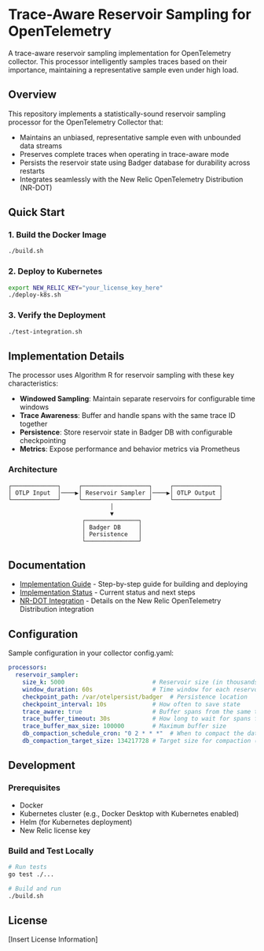 # Trace-Aware Reservoir Sampling for OpenTelemetry

A trace-aware reservoir sampling implementation for OpenTelemetry collector. This processor intelligently samples traces based on their importance, maintaining a representative sample even under high load.

## Overview

This repository implements a statistically-sound reservoir sampling processor for the OpenTelemetry Collector that:

- Maintains an unbiased, representative sample even with unbounded data streams
- Preserves complete traces when operating in trace-aware mode
- Persists the reservoir state using Badger database for durability across restarts
- Integrates seamlessly with the New Relic OpenTelemetry Distribution (NR-DOT)

## Quick Start

### 1. Build the Docker Image

```bash
./build.sh
```

### 2. Deploy to Kubernetes

```bash
export NEW_RELIC_KEY="your_license_key_here"
./deploy-k8s.sh
```

### 3. Verify the Deployment

```bash
./test-integration.sh
```

## Implementation Details

The processor uses Algorithm R for reservoir sampling with these key characteristics:

- **Windowed Sampling**: Maintain separate reservoirs for configurable time windows
- **Trace Awareness**: Buffer and handle spans with the same trace ID together
- **Persistence**: Store reservoir state in Badger DB with configurable checkpointing
- **Metrics**: Expose performance and behavior metrics via Prometheus

### Architecture

```
┌─────────────┐     ┌───────────────────┐     ┌─────────────┐
│ OTLP Input  │────▶│ Reservoir Sampler │────▶│ OTLP Output │
└─────────────┘     └───────────────────┘     └─────────────┘
                             │
                             ▼
                     ┌───────────────┐
                     │ Badger DB     │
                     │ Persistence   │
                     └───────────────┘
```

## Documentation

- [Implementation Guide](IMPLEMENTATION-GUIDE.md) - Step-by-step guide for building and deploying
- [Implementation Status](IMPLEMENTATION-STATUS.md) - Current status and next steps
- [NR-DOT Integration](NRDOT-INTEGRATION.md) - Details on the New Relic OpenTelemetry Distribution integration

## Configuration

Sample configuration in your collector config.yaml:

```yaml
processors:
  reservoir_sampler:
    size_k: 5000                         # Reservoir size (in thousands of traces)
    window_duration: 60s                 # Time window for each reservoir
    checkpoint_path: /var/otelpersist/badger  # Persistence location
    checkpoint_interval: 10s             # How often to save state
    trace_aware: true                    # Buffer spans from the same trace
    trace_buffer_timeout: 30s            # How long to wait for spans from same trace
    trace_buffer_max_size: 100000        # Maximum buffer size
    db_compaction_schedule_cron: "0 2 * * *"  # When to compact the database
    db_compaction_target_size: 134217728 # Target size for compaction (128 MiB)
```

## Development

### Prerequisites

- Docker
- Kubernetes cluster (e.g., Docker Desktop with Kubernetes enabled)
- Helm (for Kubernetes deployment)
- New Relic license key

### Build and Test Locally

```bash
# Run tests
go test ./...

# Build and run
./build.sh
```

## License

[Insert License Information]